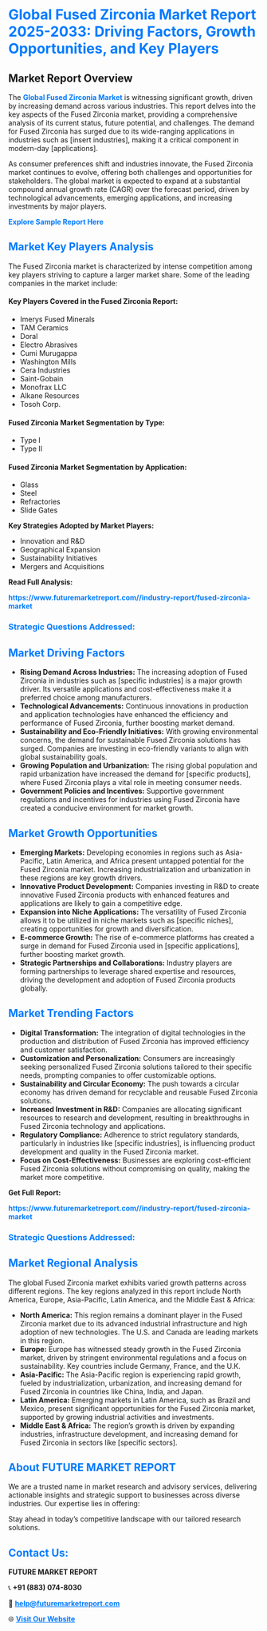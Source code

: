 <h1 style="color: #007BFF;">Global Fused Zirconia Market Report 2025-2033: Driving Factors, Growth Opportunities, and Key Players</h1>

<section id="overview">
<h2>Market Report Overview</h2>
<p>The <a href="https://www.futuremarketreport.com//industry-report/fused-zirconia-market" style="color: #007BFF; text-decoration: none;"><strong>Global Fused Zirconia Market</strong></a> is witnessing significant growth, driven by increasing demand across various industries. This report delves into the key aspects of the Fused Zirconia market, providing a comprehensive analysis of its current status, future potential, and challenges. The demand for Fused Zirconia has surged due to its wide-ranging applications in industries such as [insert industries], making it a critical component in modern-day [applications].</p>
<p>As consumer preferences shift and industries innovate, the Fused Zirconia market continues to evolve, offering both challenges and opportunities for stakeholders. The global market is expected to expand at a substantial compound annual growth rate (CAGR) over the forecast period, driven by technological advancements, emerging applications, and increasing investments by major players.</p>
</section>

<section id="overview">
<p><a href="https://www.futuremarketreport.com//request-sample/reportId=60025" style="color: #007BFF; text-decoration: none;"><strong>Explore Sample Report Here</strong></a></p>
</section>

<section id="key-players">
<h2 style="color: #007BFF;">Market Key Players Analysis</h2>
<p>The Fused Zirconia market is characterized by intense competition among key players striving to capture a larger market share. Some of the leading companies in the market include:</p>
<h4>Key Players Covered in the Fused Zirconia Report:</h4>
<ul><li>Imerys Fused Minerals</li><li>TAM Ceramics</li><li>Doral</li><li>Electro Abrasives</li><li>Cumi Murugappa</li><li>Washington Mills</li><li>Cera Industries</li><li>Saint-Gobain</li><li>Monofrax LLC</li><li>Alkane Resources</li><li>Tosoh Corp.</li></ul>
<h4>Fused Zirconia Market Segmentation by Type:</h4>
<ul><li>Type I</li><li>Type II</li></ul>

<h4>Fused Zirconia Market Segmentation by Application:</h4>
<ul><li>Glass</li><li>Steel</li><li>Refractories</li><li>Slide Gates</li></ul>
<p><strong>Key Strategies Adopted by Market Players:</strong></p>
<ul>
<li>Innovation and R&D</li>
<li>Geographical Expansion</li>
<li>Sustainability Initiatives</li>
<li>Mergers and Acquisitions</li>
</ul>
</section>

<section>
<p><strong>Read Full Analysis: </strong></p><a href="https://www.futuremarketreport.com//industry-report/fused-zirconia-market" style="color: #007BFF; text-decoration: none;"><strong>https://www.futuremarketreport.com//industry-report/fused-zirconia-market</strong></a>
<h3 style="color: #007BFF;">Strategic Questions Addressed:</h3>
</section>

<section id="driving-factors">
<h2 style="color: #007BFF;">Market Driving Factors</h2>
<ul>
<li><strong>Rising Demand Across Industries:</strong> The increasing adoption of Fused Zirconia in industries such as [specific industries] is a major growth driver. Its versatile applications and cost-effectiveness make it a preferred choice among manufacturers.</li>
<li><strong>Technological Advancements:</strong> Continuous innovations in production and application technologies have enhanced the efficiency and performance of Fused Zirconia, further boosting market demand.</li>
<li><strong>Sustainability and Eco-Friendly Initiatives:</strong> With growing environmental concerns, the demand for sustainable Fused Zirconia solutions has surged. Companies are investing in eco-friendly variants to align with global sustainability goals.</li>
<li><strong>Growing Population and Urbanization:</strong> The rising global population and rapid urbanization have increased the demand for [specific products], where Fused Zirconia plays a vital role in meeting consumer needs.</li>
<li><strong>Government Policies and Incentives:</strong> Supportive government regulations and incentives for industries using Fused Zirconia have created a conducive environment for market growth.</li>
</ul>
</section>

<section id="growth-opportunities">
<h2 style="color: #007BFF;">Market Growth Opportunities</h2>
<ul>
<li><strong>Emerging Markets:</strong> Developing economies in regions such as Asia-Pacific, Latin America, and Africa present untapped potential for the Fused Zirconia market. Increasing industrialization and urbanization in these regions are key growth drivers.</li>
<li><strong>Innovative Product Development:</strong> Companies investing in R&D to create innovative Fused Zirconia products with enhanced features and applications are likely to gain a competitive edge.</li>
<li><strong>Expansion into Niche Applications:</strong> The versatility of Fused Zirconia allows it to be utilized in niche markets such as [specific niches], creating opportunities for growth and diversification.</li>
<li><strong>E-commerce Growth:</strong> The rise of e-commerce platforms has created a surge in demand for Fused Zirconia used in [specific applications], further boosting market growth.</li>
<li><strong>Strategic Partnerships and Collaborations:</strong> Industry players are forming partnerships to leverage shared expertise and resources, driving the development and adoption of Fused Zirconia products globally.</li>
</ul>
</section>

<section id="trending-factors">
<h2 style="color: #007BFF;">Market Trending Factors</h2>
<ul>
<li><strong>Digital Transformation:</strong> The integration of digital technologies in the production and distribution of Fused Zirconia has improved efficiency and customer satisfaction.</li>
<li><strong>Customization and Personalization:</strong> Consumers are increasingly seeking personalized Fused Zirconia solutions tailored to their specific needs, prompting companies to offer customizable options.</li>
<li><strong>Sustainability and Circular Economy:</strong> The push towards a circular economy has driven demand for recyclable and reusable Fused Zirconia solutions.</li>
<li><strong>Increased Investment in R&D:</strong> Companies are allocating significant resources to research and development, resulting in breakthroughs in Fused Zirconia technology and applications.</li>
<li><strong>Regulatory Compliance:</strong> Adherence to strict regulatory standards, particularly in industries like [specific industries], is influencing product development and quality in the Fused Zirconia market.</li>
<li><strong>Focus on Cost-Effectiveness:</strong> Businesses are exploring cost-efficient Fused Zirconia solutions without compromising on quality, making the market more competitive.</li>
</ul>
</section>

<section>
<p><strong>Get Full Report: </strong></p><a href="https://www.futuremarketreport.com//industry-report/fused-zirconia-market" style="color: #007BFF; text-decoration: none;"><strong>https://www.futuremarketreport.com//industry-report/fused-zirconia-market</strong></a>
<h3 style="color: #007BFF;">Strategic Questions Addressed:</h3>
</section>


<section id="regional-analysis">
<h2 style="color: #007BFF;">Market Regional Analysis</h2>
<p>The global Fused Zirconia market exhibits varied growth patterns across different regions. The key regions analyzed in this report include North America, Europe, Asia-Pacific, Latin America, and the Middle East & Africa:</p>
<ul>
<li><strong>North America:</strong> This region remains a dominant player in the Fused Zirconia market due to its advanced industrial infrastructure and high adoption of new technologies. The U.S. and Canada are leading markets in this region.</li>
<li><strong>Europe:</strong> Europe has witnessed steady growth in the Fused Zirconia market, driven by stringent environmental regulations and a focus on sustainability. Key countries include Germany, France, and the U.K.</li>
<li><strong>Asia-Pacific:</strong> The Asia-Pacific region is experiencing rapid growth, fueled by industrialization, urbanization, and increasing demand for Fused Zirconia in countries like China, India, and Japan.</li>
<li><strong>Latin America:</strong> Emerging markets in Latin America, such as Brazil and Mexico, present significant opportunities for the Fused Zirconia market, supported by growing industrial activities and investments.</li>
<li><strong>Middle East & Africa:</strong> The region’s growth is driven by expanding industries, infrastructure development, and increasing demand for Fused Zirconia in sectors like [specific sectors].</li>
</ul>
</section>

<footer>
<h2 style="color: #007BFF;">About FUTURE MARKET REPORT</h2>
<p>We are a trusted name in market research and advisory services, delivering actionable insights and strategic support to businesses across diverse industries. Our expertise lies in offering:</p>

<p>Stay ahead in today’s competitive landscape with our tailored research solutions.</p>

<h2 style="color: #007BFF;">Contact Us:</h2>
<p><strong>FUTURE MARKET REPORT</strong></p>
<p>📞 <strong>+91 (883) 074-8030</strong></p>
<p>📧 <strong><a href="mailto:help@futuremarketreport.com" style="color: #007BFF;">help@futuremarketreport.com</a></strong></p>
<p>🌐 <strong><a href="https://www.futuremarketreport.com/" style="color: #007BFF;">Visit Our Website</a></strong></p>
</footer>